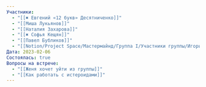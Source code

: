 ```yaml
---
Участники:
  - "[[✖️ Евгений «12 букв» Десятниченко]]"
  - "[[Миша Лукьянов]]"
  - "[[Наталия Захарова]]"
  - "[[✖️ Софья Кещян]]"
  - "[[Павел Бубликов]]"
  - "[[Notion/Project Space/Мастермайнд/Группа I/Участники группы/Игорь Алексеенко/Игорь Алексеенко\\|Игорь Алексеенко]]"
Дата: 2023-02-06
Состоялась: true
Вопросы на встрече:
  - "[[Женя хочет уйти из группы]]"
  - "[[Как работать с истероидами]]"
---
```

